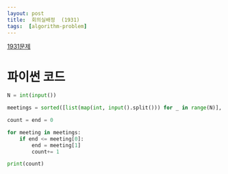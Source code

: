 ```yaml
---
layout: post
title:  회의실배정  (1931)
tags:  [algorithm-problem]
---
```


[1931문제](https://www.acmicpc.net/problem/1931)

# 파이썬 코드
~~~python
N = int(input())

meetings = sorted([list(map(int, input().split())) for _ in range(N)], key = lambda x : (x[1], x[0]))

count = end = 0

for meeting in meetings:
    if end <= meeting[0]:
        end = meeting[1]
        count+= 1

print(count)
~~~
